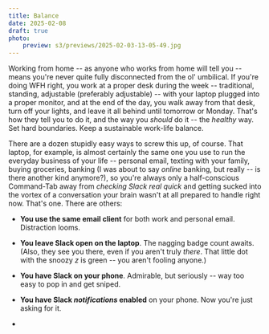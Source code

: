 ```yaml
---
title: Balance
date: 2025-02-08
draft: true
photo:
    preview: s3/previews/2025-02-03-13-05-49.jpg
---
```


Working from home -- as anyone who works from home will tell you -- means you're never quite fully disconnected from the ol' umbilical. If you're doing WFH right, you work at a proper desk during the week -- traditional, standing, adjustable (preferably adjustable) -- with your laptop plugged into a proper monitor, and at the end of the day, you walk away from that desk, turn off your lights, and leave it all behind until tomorrow or Monday. That's how they tell you to do it, and the way you _should_ do it -- the _healthy_ way. Set hard boundaries. Keep a sustainable work-life balance.

There are a dozen stupidly easy ways to screw this up, of course. That laptop, for example, is almost certainly the same one you use to run the everyday business of your life -- personal email, texting with your family, buying groceries, banking (I was about to say _online_ banking, but really -- is there another kind anymore?), so you're always only a half-conscious Command-Tab away from _checking Slack real quick_ and getting sucked into the vortex of a conversation your brain wasn't at all prepared to handle right now. That's one. There are others:

-   **You use the same email client** for both work and personal email. Distraction looms.
-   **You leave Slack open on the laptop**. The nagging badge count awaits. (Also, they see you there, even if you aren't truly _there_. That little dot with the snoozy _z_ is green -- you aren't fooling anyone.)
-   **You have Slack on your phone**. Admirable, but seriously -- way too easy to pop in and get sniped.
-   **You have Slack _notifications_ enabled** on your phone. Now you're just asking for it.

-
